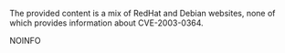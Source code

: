 The provided content is a mix of RedHat and Debian websites, none of which provides information about CVE-2003-0364.

NOINFO